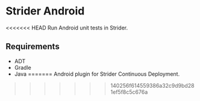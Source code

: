 # Strider Android

<<<<<<< HEAD
Run Android unit tests in Strider.

## Requirements

- ADT
- Gradle
- Java
=======
Android plugin for Strider Continuous Deployment.
>>>>>>> 140256f614559386a32c9d9bd281ef5f8c5c676a
